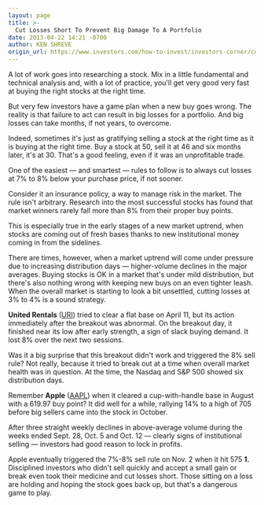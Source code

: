 ```yaml
---
layout: page
title: >-
  Cut Losses Short To Prevent Big Damage To A Portfolio
date: 2013-04-22 14:21 -0700
author: KEN SHREVE
origin_url: https://www.investors.com/how-to-invest/investors-corner/cutting-losses-short-can-protect-a-portfolio
---
```





A lot of work goes into researching a stock. Mix in a little fundamental and technical analysis and, with a lot of practice, you'll get very good very fast at buying the right stocks at the right time.

  

But very few investors have a game plan when a new buy goes wrong. The reality is that failure to act can result in big losses for a portfolio. And big losses can take months, if not years, to overcome.

  

Indeed, sometimes it's just as gratifying selling a stock at the right time as it is buying at the right time. Buy a stock at 50, sell it at 46 and six months later, it's at 30. That's a good feeling, even if it was an unprofitable trade.

  

One of the easiest — and smartest — rules to follow is to always cut losses at 7% to 8% below your purchase price, if not sooner.

  

Consider it an insurance policy, a way to manage risk in the market. The rule isn't arbitrary. Research into the most successful stocks has found that market winners rarely fall more than 8% from their proper buy points.

  

This is especially true in the early stages of a new market uptrend, when stocks are coming out of fresh bases thanks to new institutional money coming in from the sidelines.

  

There are times, however, when a market uptrend will come under pressure due to increasing distribution days — higher-volume declines in the major averages. Buying stocks is OK in a market that's under mild distribution, but there's also nothing wrong with keeping new buys on an even tighter leash. When the overall market is starting to look a bit unsettled, cutting losses at 3% to 4% is a sound strategy.

  

**United Rentals** ([URI](https://research.investors.com/quote.aspx?symbol=URI)) tried to clear a flat base on April 11, but its action immediately after the breakout was abnormal. On the breakout day, it finished near its low after early strength, a sign of slack buying demand. It lost 8% over the next two sessions.

  

Was it a big surprise that this breakout didn't work and triggered the 8% sell rule? Not really, because it tried to break out at a time when overall market health was in question. At the time, the Nasdaq and S&P 500 showed six distribution days.

  

Remember **Apple** ([AAPL](https://research.investors.com/quote.aspx?symbol=AAPL)) when it cleared a cup-with-handle base in August with a 619.97 buy point? It did well for a while, rallying 14% to a high of 705 before big sellers came into the stock in October.

  

After three straight weekly declines in above-average volume during the weeks ended Sept. 28, Oct. 5 and Oct. 12 — clearly signs of institutional selling — investors had good reason to lock in profits.

  

Apple eventually triggered the 7%-8% sell rule on Nov. 2 when it hit 575 **1.** Disciplined investors who didn't sell quickly and accept a small gain or break even took their medicine and cut losses short. Those sitting on a loss are holding and hoping the stock goes back up, but that's a dangerous game to play.




